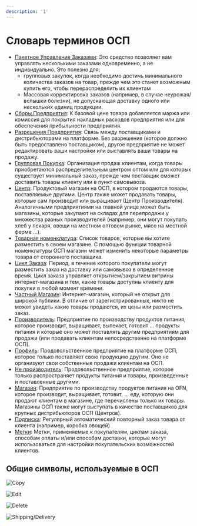 ```yaml
---
description: '1'
---
```


# Словарь терминов ОСП

* [Пакетное Управление Заказами](basic-features/orders/view-orders.md#bulk-order-management): Это средство позволяет вам управлять несколькими заказами одновременно, а не индивидуально. Это полезно для:
  * групповых закупок, когда необходимо достичь минимального количества заказов на товар, прежде чем это станет возможным купить его, чтобы перераспределить их клиентам
  * Массовая корректировка заказов \(например, в случае неурожая/вспышки болезни\), не допускающая доставку одного или нескольких единиц продукции.
* [Сборы Предприятия](basic-features/shopfront/enterprise-fees.md): К базовой цене товара добавляется маржа или комиссия для покрытия накладных расходов предприятия или для обеспечения прибыльности предприятия.
* [Разрешения Предприятия](basic-features/enterprise-profile/enterprise-to-enterprise-permissions-e2es.md): Связь между поставщиками и дистрибьюторами на платформе. Без разрешения \(которое должно быть предоставлено поставщиком\), другое предприятие не может редактировать ваши настройки или выставлять ваши товары на продажу.
* [Групповая Покупка](basic-features/products-1/group-buy-for-bulk-ordering.md): Организация продаж клиентам, когда товары приобретаются распределительным центром оптом или для которых существует минимальный заказ, прежде чем поставщик сможет доставить товары клиенту или в пункт самовывоза.
* [Центр](your-quick-start-on-ofn-given-who-you-are.md#hub): Продуктовый магазин на ОСП, в котором продаются товары, поставляемые другими. Центр также может продавать товары, которые сам производит или выращивает \(Центр Производителя\). Аналогичными предприятиями на главной улице может быть магазины, которые закупают на складах для перепродажи у множества разных производителей \(например, они могут покупать хлеб у пекаря, овощи на местном оптовом рынке, мясо на местной ферме ...\).
* [Товарная номенклатура](basic-features/products-1/inventory-tool.md): Список товаров, которые вы хотите разместить в своем магазине. С помощью функции товарной номенклатуры ОСП магазин может изменить некоторые параметры товара от стороннего поставщика.
* [Цикл Заказа](basic-features/shopfront/order-cycle/): Период, в течение которого покупатели могут разместить заказ на доставку или самовывоз в определенное время. Цикл заказа управляет открытием/закрытием витрины интернет-магазина и тем, какие товары доступны клиенту для покупки в любой момент времени.
* [Частный Магазин](basic-features/shopfront/private-shopfront.md): Интернет-магазин, который не открыт для широкой публики. В отличие от зарегистрированных, никто не может увидеть какие товары продаются, их цены или разместить заказ.
* [Производитель](basic-features/enterprise-profile/package-types.md#for-producers): Предприятие по производству продуктов питания, которое производит, выращивает, выпекает, готовит ... продукты питания и которые оно может поставлять другим предприятиям для продажи \(или продавать клиентам непосредственно на платформе ОСП\).
* [Профиль](your-quick-start-on-ofn-given-who-you-are.md#profile): Продовольственное предприятие на платформе ОСП, которое только поставляет свою продукцию другим. Оно не организуют свои собственные продажи клиентам на ОСП.
* [Не производитель](basic-features/enterprise-profile/package-types.md#for-non-producers-hubs): Продовольственное предприятие, которое только распространяет продукты питания и товары, произведенные и поставленные другими.
* [Магазин](your-quick-start-on-ofn-given-who-you-are.md#shop): Предприятие по производству продуктов питания на OFN, которое производит, выращивает, готовит, ... еду, которую они продают клиентам в магазине, где перечислены только их товары. Магазины ОСП также могут выступать в качестве поставщиков для крупных дистрибьюторов ОСП \(Центров\).
* [Подписка](basic-features/subscriptions/): Регулярный автоматический повторный заказ товара от клиента \(например, коробка овощей\)
* [Метки](basic-features/shopfront/customer-management-and-conditional-displays-prices/): Метки, применяемые к покупателям, циклам заказа, способам оплаты и/или способам доставки, которые могут использоваться для настройки покупательских возможностей клиентов.

## Общие символы, используемые в ОСП

![Copy](.gitbook/assets/copy.jpg)

![Edit](.gitbook/assets/edit.png)

![Delete](.gitbook/assets/trash.jpg)

![Shipping/Delivery](.gitbook/assets/shipped%20%282%29.png)

